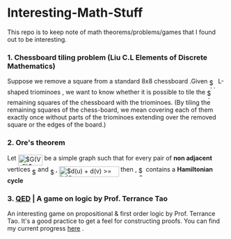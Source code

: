 # Interesting-Math-Stuff
This repo is to keep note of math theorems/problems/games that I found out to be interesting.

### 1. Chessboard tiling problem (Liu C.L Elements of Discrete Mathematics)

Suppose we remove a square from a standard 8x8 chessboard .Given <img alt="$21$" src="https://rawgit.com/bhi5hmaraj/Interesting-Math-Stuff/master/svgs/a4ffd9a2324f5dcc8182bce900c01465.svg?invert_in_darkmode" align=middle width="16.377075pt" height="21.10812pt"/> L-shaped triominoes , we want to know whether it is possible to tile the <img alt="$63$" src="https://rawgit.com/bhi5hmaraj/Interesting-Math-Stuff/master/svgs/d91c711e2b22965b363504970ae9b523.svg?invert_in_darkmode" align=middle width="16.377075pt" height="21.10812pt"/> remaining squares of the chessboard with the triominoes. (By tiling the remaining squares of the chess-board, we mean covering each of them exactly once without parts of the triominoes extending over the removed square or the edges of the board.)

### 2. Ore's theorem 
Let <img alt="$G(V, E)$" src="https://rawgit.com/bhi5hmaraj/Interesting-Math-Stuff/master/svgs/faeb185b92f7b3520d81a553e6ec6a90.svg?invert_in_darkmode" align=middle width="56.40624pt" height="24.56553pt"/> be a simple graph such that for every pair of **non adjacent** vertices <img alt="$u$" src="https://rawgit.com/bhi5hmaraj/Interesting-Math-Stuff/master/svgs/6dbb78540bd76da3f1625782d42d6d16.svg?invert_in_darkmode" align=middle width="9.375135pt" height="14.10255pt"/> and <img alt="$v$" src="https://rawgit.com/bhi5hmaraj/Interesting-Math-Stuff/master/svgs/6c4adbc36120d62b98deef2a20d5d303.svg?invert_in_darkmode" align=middle width="8.52588pt" height="14.10255pt"/> , <img alt="$d(u) + d(v) &gt;= |V|$" src="https://rawgit.com/bhi5hmaraj/Interesting-Math-Stuff/master/svgs/4c6af5200b5d3c51784accb4f6be902f.svg?invert_in_darkmode" align=middle width="137.382135pt" height="24.56553pt"/> then , <img alt="$G$" src="https://rawgit.com/bhi5hmaraj/Interesting-Math-Stuff/master/svgs/5201385589993766eea584cd3aa6fa13.svg?invert_in_darkmode" align=middle width="12.876435pt" height="22.38192pt"/> contains a **Hamiltonian cycle**

### 3. [QED](https://teorth.github.io/QED/) | A game on logic by Prof. Terrance Tao

An interesting game on propositional & first order logic by Prof. Terrance Tao. It's a good practice to get a feel for constructing proofs. You can find my current progress [here](https://github.com/bhi5hmaraj/Interesting-Math-Stuff/blob/master/QED-progress.json) .
